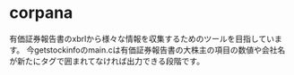 # corpana

有価証券報告書のxbrlから様々な情報を収集するためのツールを目指しています。
今getstockinfoのmain.cは有価証券報告書の大株主の項目の数値や会社名が新たにタグで囲まれてなければ出力できる段階です。



